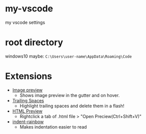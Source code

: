 # my-vscode
my vscode settings

# root directory
windows10 maybe: `C:\Users\user-name\AppData\Roaming\Code`

# Extensions

* [Image preview](https://marketplace.visualstudio.com/items?itemName=kisstkondoros.vscode-gutter-preview)
  - Shows image preview in the gutter and on hover.
* [Trailing Spaces](https://marketplace.visualstudio.com/items?itemName=shardulm94.trailing-spaces)
  - Highlight trailing spaces and delete them in a flash!
* [HTML Preview](https://marketplace.visualstudio.com/items?itemName=tht13.html-preview-vscode)
  - Rightclick a tab of .html file > "Open Preciew(Ctrl+Shift+V)"
* [indent-rainbow](https://marketplace.visualstudio.com/items?itemName=oderwat.indent-rainbow)
  - Makes indentation easier to read
